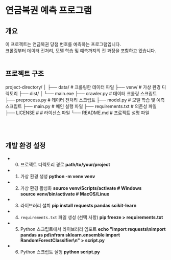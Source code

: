 # 연금복권 예측 프로그램

## 개요
이 프로젝트는 연금복권 당첨 번호를 예측하는 프로그램입니다. <br>크롤링부터 데이터 전처리, 모델 학습 및 예측까지의 전 과정을 포함하고 있습니다.<br><br>

## 프로젝트 구조
project-directory/
│
├── data/                    # 크롤링한 데이터 파일
├── venv/                    # 가상 환경 디렉토리
├── dist/
│    └── main.exe
├── crawler.py               # 데이터 크롤링 스크립트
├── preprocess.py            # 데이터 전처리 스크립트
├── model.py                 # 모델 학습 및 예측 스크립트
├── main.py                  # 메인 실행 파일
├── requirements.txt         # 의존성 파일
├── LICENSE                  # # 라이선스 파일
└── README.md                # 프로젝트 설명 파일

<br><br>

## 개발 환경 설정
- 0. 프로젝트 디렉토리 경로
**path/to/your/project** <br>

- 1. 가상 환경 생성
**python -m venv venv** <br>

- 2. 가상 환경 활성화
**source venv/Scripts/activate  # Windows** <br>
**source venv/bin/activate  # MacOS/Linux** <br>

- 3. 라이브러리 설치
**pip install requests pandas scikit-learn** <br>

- 4. `requirements.txt` 파일 생성 (선택 사항)
**pip freeze > requirements.txt** <br>

- 5. Python 스크립트에서 라이브러리 임포트
**echo "import requests\nimport pandas as pd\nfrom sklearn.ensemble import RandomForestClassifier\n" > script.py** <br>

- 6. Python 스크립트 실행
**python script.py** <br><br>